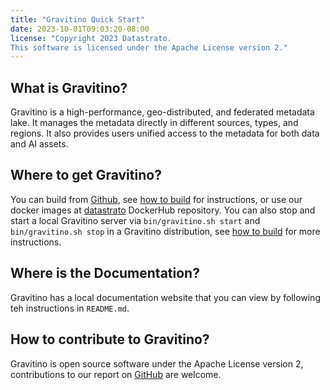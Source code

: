 ```yaml
---
title: "Gravitino Quick Start"
date: 2023-10-01T09:03:20-08:00
license: "Copyright 2023 Datastrato.
This software is licensed under the Apache License version 2."
---
```


## What is Gravitino?

Gravitino is a high-performance, geo-distributed, and federated metadata lake. It manages the metadata directly in different sources, types, and regions. It also provides users unified access to the metadata for both data and AI assets.

## Where to get Gravitino?

You can build from [Github](https://github.com/datastrato/gravitino), see [how to build](/docs/how-to-build) for instructions, or use our docker images at [datastrato](https://hub.docker.com/u/datastrato) DockerHub repository. You can also stop and start a local Gravitino server via ``bin/gravitino.sh start`` and ``bin/gravitino.sh stop`` in a Gravitino distribution, see [how to build](/docs/how-to-build) for more instructions.

## Where is the Documentation?

Gravitino has a local documentation website that you can view by following teh instructions in ``README.md``.

## How to contribute to Gravitino?

Gravitino is open source software under the Apache License version 2, contributions to our report on [GitHub](https://github.com/datastrato/gravitino) are welcome.
